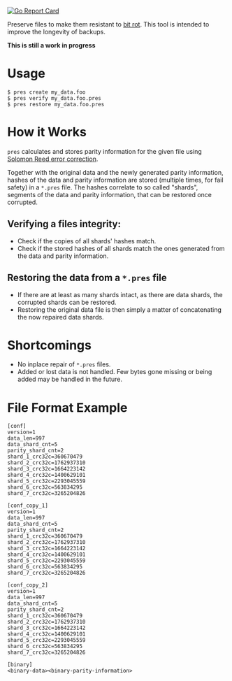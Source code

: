 [![Go Report Card](https://goreportcard.com/badge/github.com/codesoap/songmem)](https://goreportcard.com/report/github.com/codesoap/pres)

Preserve files to make them resistant to
[bit rot](https://en.wikipedia.org/wiki/Data_rot). This tool is intended
to improve the longevity of backups.

**This is still a work in progress**

# Usage
```console
$ pres create my_data.foo
$ pres verify my_data.foo.pres
$ pres restore my_data.foo.pres
```

# How it Works
`pres` calculates and stores parity information for the given file
using [Solomon Reed error correction](https://en.wikipedia.org/wiki/Reed_Solomon).

Together with the original data and the newly generated parity
information, hashes of the data and parity information are stored
(multiple times, for fail safety) in a `*.pres` file. The hashes
correlate to so called "shards", segments of the data and parity
information, that can be restored once corrupted.

## Verifying a files integrity:
- Check if the copies of all shards' hashes match.
- Check if the stored hashes of all shards match the ones
  generated from the data and parity information.
   
## Restoring the data from a `*.pres` file
- If there are at least as many shards intact, as there are data
  shards, the corrupted shards can be restored.
- Restoring the original data file is then simply a matter of
  concatenating the now repaired data shards.
   
# Shortcomings
- No inplace repair of `*.pres` files.
- Added or lost data is not handled. Few bytes gone missing or being
  added may be handled in the future.

# File Format Example
```
[conf]
version=1
data_len=997
data_shard_cnt=5
parity_shard_cnt=2
shard_1_crc32c=360670479
shard_2_crc32c=1762937310
shard_3_crc32c=1664223142
shard_4_crc32c=1400629101
shard_5_crc32c=2293045559
shard_6_crc32c=563834295
shard_7_crc32c=3265204826

[conf_copy_1]
version=1
data_len=997
data_shard_cnt=5
parity_shard_cnt=2
shard_1_crc32c=360670479
shard_2_crc32c=1762937310
shard_3_crc32c=1664223142
shard_4_crc32c=1400629101
shard_5_crc32c=2293045559
shard_6_crc32c=563834295
shard_7_crc32c=3265204826

[conf_copy_2]
version=1
data_len=997
data_shard_cnt=5
parity_shard_cnt=2
shard_1_crc32c=360670479
shard_2_crc32c=1762937310
shard_3_crc32c=1664223142
shard_4_crc32c=1400629101
shard_5_crc32c=2293045559
shard_6_crc32c=563834295
shard_7_crc32c=3265204826

[binary]
<binary-data><binary-parity-information>
```
